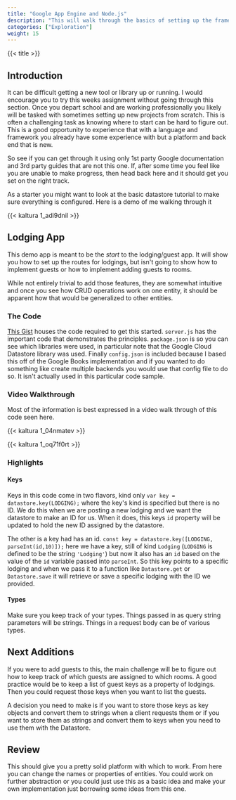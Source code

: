 ```yaml
---
title: "Google App Engine and Node.js"
description: "This will walk through the basics of setting up the framework for a Node.js application on Google's App Engine framework in Node.js."
categories: ["Exploration"]
weight: 15
---
```

<!--- Make sure to fill out the title and description above, they will be used when generating lists of exploration topics -->
<!--- The weight above determines what order this will be shown among other exploration topics in this same folder, lower numbers are shown first. Start using at least multiples of 5, that way if you need to add a content page between existing ones there are enough open weights to do so. They are integers only -->

{{< title >}}
## Introduction
It can be difficult getting a new tool or library up or running. I would encourage you to try this weeks assignment without going through this section. Once you depart school and are working professionally you likely will be tasked with sometimes setting up new projects from scratch. This is often a challenging task as knowing where to start can be hard to figure out. This is a good opportunity to experience that with a language and framework you already have some experience with but a platform and back end that is new.

So see if you can get through it using only 1st party Google documentation and 3rd party guides that are not this one. If, after some time you feel like you are unable to make progress, then head back here and it should get you set on the right track.

As a starter you might want to look at the basic datastore tutorial to make sure everything is configured. Here is a demo of me walking through it

{{< kaltura 1_adi9dnil >}}

## Lodging App
This demo app is meant to be the *start* to the lodging/guest app. It will show you how to set up the routes for lodgings, but isn't going to show how to implement guests or how to implement adding guests to rooms.

While not entirely trivial to add those features, they are somewhat intuitive and once you see how CRUD operations work on one entity, it should be apparent how that would be generalized to other entities.

### The Code

[This Gist](https://gist.github.com/wolfordj/e4aa4c936311110940b62feb54108989) houses the code required to get this started. `server.js` has the important code that demonstrates the principles. `package.json` is so you can see which libraries were used, in particular note that the Google Cloud Datastore library was used. Finally `config.json` is included because I based this off of the Google Books implementation and if you wanted to do something like create multiple backends you would use that config file to do so. It isn't actually used in this particular code sample.

### Video Walkthrough
Most of the information is best expressed in a video walk through of this code seen here.

{{< kaltura 1_04nmatev >}}

{{< kaltura 1_oq71f0rt >}}

### Highlights

#### Keys

Keys in this code come in two flavors, kind only `var key = datastore.key(LODGING);` where the key's kind is specified but there is no ID. We do this when we are posting a new lodging and we want the datastore to make an ID for us. When it does, this keys `id` property will be updated to hold the new ID assigned by the datastore.

The other is a key had has an id. `const key = datastore.key([LODGING, parseInt(id,10)]);` here we have a key, still of kind `Lodging` (`LODGING` is defined to be the string `'Lodging'`) but now it also has an `id` based on the value of the `id` variable passed into `parseInt`. So this key points to a specific lodging and when we pass it to a function like `Datastore.get` or `Datastore.save` it will retrieve or save a specific lodging with the ID we provided.

#### Types
Make sure you keep track of your types. Things passed in as query string parameters will be strings. Things in a request body can be of various types.

## Next Additions
If you were to add guests to this, the main challenge will be to figure out how to keep track of which guests are assigned to which rooms. A good practice would be to keep a list of guest keys as a property of lodgings. Then you could request those keys when you want to list the guests.

A decision you need to make is if you want to store those keys as key objects and convert them to strings when a client requests them or if you want to store them as strings and convert them to keys when you need to use them with the Datastore.

## Review
This should give you a pretty solid platform with which to work. From here you can change the names or properties of entities. You could work on further abstraction or you could just use this as a basic idea and make your own implementation just borrowing some ideas from this one.